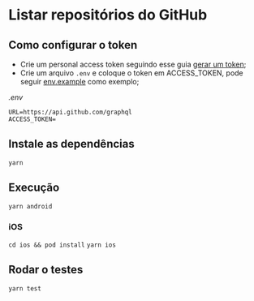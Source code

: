 # Listar repositórios do GitHub

## Como configurar o token

-   Crie um personal access token seguindo esse guia [gerar um token](https://docs.github.com/pt/graphql/guides/forming-calls-with-graphql#authenticating-with-graphql);
-   Crie um arquivo `.env` e coloque o token em ACCESS_TOKEN, pode seguir [env.example](/.env.example) como exemplo;

_.env_

```
URL=https://api.github.com/graphql
ACCESS_TOKEN=
```

## Instale as dependências

`yarn`

## Execução

`yarn android`

### iOS

`cd ios && pod install`
`yarn ios`

## Rodar o testes

`yarn test`
